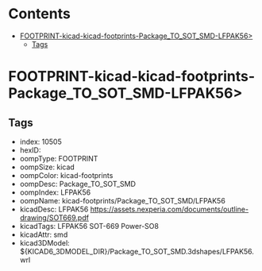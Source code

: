 



Contents
========

* [FOOTPRINT-kicad-kicad-footprints-Package_TO_SOT_SMD-LFPAK56>](#footprint-kicad-kicad-footprints-package_to_sot_smd-lfpak56)
	* [Tags](#tags)

# FOOTPRINT-kicad-kicad-footprints-Package_TO_SOT_SMD-LFPAK56>

## Tags

- index: 10505
- hexID: 
- oompType: FOOTPRINT
- oompSize: kicad
- oompColor: kicad-footprints
- oompDesc: Package_TO_SOT_SMD
- oompIndex: LFPAK56
- oompName: kicad-footprints/Package_TO_SOT_SMD/LFPAK56
- kicadDesc: LFPAK56 https://assets.nexperia.com/documents/outline-drawing/SOT669.pdf
- kicadTags: LFPAK56 SOT-669 Power-SO8
- kicadAttr: smd
- kicad3DModel: ${KICAD6_3DMODEL_DIR}/Package_TO_SOT_SMD.3dshapes/LFPAK56.wrl
